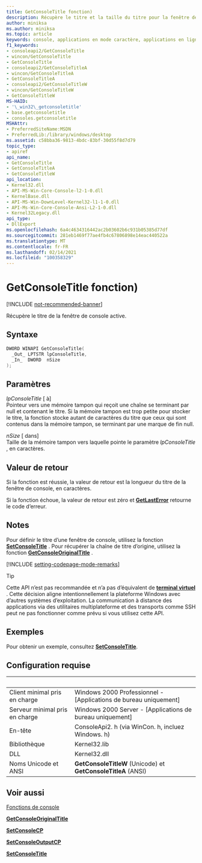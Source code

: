 ```yaml
---
title: GetConsoleTitle fonction)
description: Récupère le titre et la taille du titre pour la fenêtre de console active.
author: miniksa
ms.author: miniksa
ms.topic: article
keywords: console, applications en mode caractère, applications en ligne de commande, applications de terminal, API console
f1_keywords:
- consoleapi2/GetConsoleTitle
- wincon/GetConsoleTitle
- GetConsoleTitle
- consoleapi2/GetConsoleTitleA
- wincon/GetConsoleTitleA
- GetConsoleTitleA
- consoleapi2/GetConsoleTitleW
- wincon/GetConsoleTitleW
- GetConsoleTitleW
MS-HAID:
- '\_win32\_getconsoletitle'
- base.getconsoletitle
- consoles.getconsoletitle
MSHAttr:
- PreferredSiteName:MSDN
- PreferredLib:/library/windows/desktop
ms.assetid: c58bba36-9813-4bdc-83bf-30d55f8d7d79
topic_type:
- apiref
api_name:
- GetConsoleTitle
- GetConsoleTitleA
- GetConsoleTitleW
api_location:
- Kernel32.dll
- API-MS-Win-Core-Console-l2-1-0.dll
- KernelBase.dll
- API-MS-Win-DownLevel-Kernel32-l1-1-0.dll
- API-Ms-Win-Core-Console-Ansi-L2-1-0.dll
- Kernel32Legacy.dll
api_type:
- DllExport
ms.openlocfilehash: 6a4c4634316442ac2b03602b6c931b05385d77df
ms.sourcegitcommit: 281eb1469f77ae4fb4c67806898e14eac440522a
ms.translationtype: MT
ms.contentlocale: fr-FR
ms.lasthandoff: 02/14/2021
ms.locfileid: "100358329"
---
```

# <a name="getconsoletitle-function"></a>GetConsoleTitle fonction)

[!INCLUDE [not-recommended-banner](./includes/not-recommended-banner.md)]

Récupère le titre de la fenêtre de console active.

## <a name="syntax"></a>Syntaxe

```C
DWORD WINAPI GetConsoleTitle(
  _Out_ LPTSTR lpConsoleTitle,
  _In_  DWORD  nSize
);
```

## <a name="parameters"></a>Paramètres

*lpConsoleTitle* \[ à\]  
Pointeur vers une mémoire tampon qui reçoit une chaîne se terminant par null et contenant le titre. Si la mémoire tampon est trop petite pour stocker le titre, la fonction stocke autant de caractères du titre que ceux qui sont contenus dans la mémoire tampon, se terminant par une marque de fin null.

*nSize* \[ dans\]  
Taille de la mémoire tampon vers laquelle pointe le paramètre *lpConsoleTitle* , en caractères.

## <a name="return-value"></a>Valeur de retour

Si la fonction est réussie, la valeur de retour est la longueur du titre de la fenêtre de console, en caractères.

Si la fonction échoue, la valeur de retour est zéro et [**GetLastError**](/windows/win32/api/errhandlingapi/nf-errhandlingapi-getlasterror) retourne le code d’erreur.

## <a name="remarks"></a>Notes

Pour définir le titre d’une fenêtre de console, utilisez la fonction [**SetConsoleTitle**](setconsoletitle.md) . Pour récupérer la chaîne de titre d’origine, utilisez la fonction [**GetConsoleOriginalTitle**](getconsoleoriginaltitle.md) .

[!INCLUDE [setting-codepage-mode-remarks](./includes/setting-codepage-mode-remarks.md)]

> [!TIP]
> Cette API n’est pas recommandée et n’a pas d’équivalent de **[terminal virtuel](console-virtual-terminal-sequences.md)** . Cette décision aligne intentionnellement la plateforme Windows avec d’autres systèmes d’exploitation. La communication à distance des applications via des utilitaires multiplateforme et des transports comme SSH peut ne pas fonctionner comme prévu si vous utilisez cette API.

## <a name="examples"></a>Exemples

Pour obtenir un exemple, consultez [**SetConsoleTitle**](setconsoletitle.md).

## <a name="requirements"></a>Configuration requise

| &nbsp; | &nbsp; |
|-|-|
| Client minimal pris en charge | Windows 2000 Professionnel - \[Applications de bureau uniquement\] |
| Serveur minimal pris en charge | Windows 2000 Server - \[Applications de bureau uniquement\] |
| En-tête | ConsoleApi2. h (via WinCon. h, incluez Windows. h) |
| Bibliothèque | Kernel32.lib |
| DLL | Kernel32.dll |
| Noms Unicode et ANSI | **GetConsoleTitleW** (Unicode) et **GetConsoleTitleA** (ANSI) |

## <a name="see-also"></a>Voir aussi

[Fonctions de console](console-functions.md)

[**GetConsoleOriginalTitle**](getconsoleoriginaltitle.md)

[**SetConsoleCP**](setconsolecp.md)

[**SetConsoleOutputCP**](setconsoleoutputcp.md)

[**SetConsoleTitle**](setconsoletitle.md)